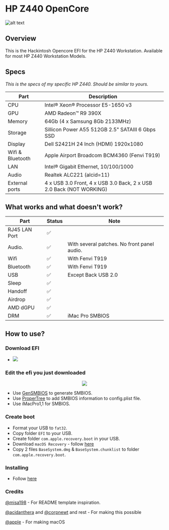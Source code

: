 # HP Z440 OpenCore

![alt text](https://i.imgur.com/lYTBVfX.png)

## Overview
This is the Hackintosh Opencore EFI for the HP Z440 Workstation. Available for most HP Z440 Workstation Models. 
## Specs

<p><i>This is the specs of my specific HP Z440. Should be similar to yours.</i></p>

| Part             | Description                                                                                                    |
| ---------------- | -------------------------------------------------------------------------------------------------------------- |
| CPU              | Intel® Xeon® Processor E5-1650 v3                                                                              |
| GPU              | AMD Radeon™ R9 390X                                                                                            |
| Memory           | 64Gb (4 x Samsung 8Gb 2133MHz)                                                                                 |
| Storage          | Sillicon Power A55 512GB 2.5" SATAIII 6 Gbps SSD                                                               |
| Display          | Dell S2421H 24 Inch (HDMI) 1920x1080                                                                           |
| Wifi & Bluetooth | Apple Airport Broadcom BCM4360  (Fenvi T919)                                                                   |
| LAN              | Intel® Gigabit Ethernet, 10/100/1000                                                                           |                             
| Audio            | Realtek ALC221 (alcid=11)                                                                                      |
| External ports   | 4 x USB 3.0 Front, 4 x USB 3.0 Back, 2 x USB 2.0 Back (NOT WORKING)                                            |

<h2>What works and what doesn't work?</h2>

| Part                                                             | Status | Note                           |
| ---------------------------------------------------------------- | ------ | -----------                    |
| RJ45 LAN Port                                                    | ✅     |                                 |
| Audio.                                                           | ✅     |  With several patches. No front panel audio.          |
| Wifi                                                             | ✅     |  With Fenvi T919               |
| Bluetooth                                                        | ✅     |  With Fenvi T919               |
| USB                                                              | ✅     |  Except Back USB 2.0           |
| Sleep                                                            | ✅     |                                |
| Handoff                                                          | ✅     |                                |
| Airdrop                                                          | ✅     |                                |
| AMD dGPU                                                         | ✅     |                                |
| DRM                                                              | ✅     |  iMac Pro SMBIOS               |


## How to use?

### Download EFI

- <a href="https://github.com/ahnaf2012/HP-Z440-OpenCore/releases/">
    <img src="https://img.shields.io/github/v/release/ahnaf2012/HP-Z440-Opencore?label=macOS%20Monterey&color=bright-green" />
  </a>


### Edit the efi you just downloaded

<p align="center">
  <img src="https://dortania.github.io/OpenCore-Install-Guide/assets/img/smbios.46661610.png" style="margin: auto;"/>
</p>

- Use [GenSMBIOS](https://github.com/corpnewt/GenSMBIOS) to generate SMBIOS.
- Use [ProperTree](https://github.com/corpnewt/ProperTree) to add SMBIOS information to config.plist file.
- Use iMacPro1,1 for SMBIOS. 

### Create boot

- Format your USB to `fat32`.
- Copy folder `EFI` to your USB.
- Create folder `com.apple.recovery.boot` in your USB.
- Download `macOS Recovery` - follow [here](https://dortania.github.io/OpenCore-Install-Guide/installer-guide/)
- Copy 2 files `BaseSystem.dmg` & `BaseSystem.chunklist` to folder `com.apple.recovery.boot`.

### Installing

- Follow [here](https://dortania.github.io/OpenCore-Install-Guide/installation/installation-process.html)

### Credits

[@misa198](https://github.com/misa198) - For README template inspiration.

[@acidanthera](https://github.com/acidanthera) and [@corpnewt](https://github.com/corpnewt) and rest - For making this possible

[@apple](https://www.apple.com/macos) - For making macOS
